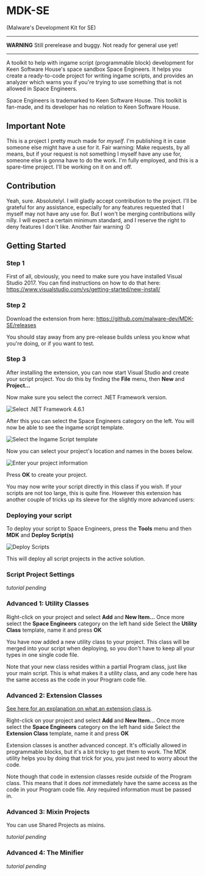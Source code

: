# MDK-SE
(Malware's Development Kit for SE)

----

**WARNING** Still prerelease and buggy. Not ready for general use yet!

----

A toolkit to help with ingame script (programmable block) development for Keen Software House's space sandbox Space Engineers. It helps you create a ready-to-code project for writing ingame scripts, and provides  an analyzer which warns you if you're trying to use something that is not allowed in Space Engineers.

Space Engineers is trademarked to Keen Software House. This toolkit is fan-made, and its developer has no relation to Keen Software House.

## Important Note
This is a project I pretty much made for _myself_. I'm publishing it in case someone else might have a use for it. Fair warning: Make requests, by all means, but if your request is not something I myself have any use for, someone else is gonna have to do the work. I'm fully employed, and this is a spare-time project. I'll be working on it on and off.

## Contribution
Yeah, sure. Absolutelyl. I will gladly accept contribution to the project. I'll be grateful for any assistance, especially for any features requested that I myself may not have any use for. But I won't be merging contributions willy nilly. I will expect a certain minimum standard, and I reserve the right to deny features I don't like. Another fair warning :D

## Getting Started

### Step 1
First of all, obviously, you need to make sure you have installed Visual Studio 2017. You can find instructions on how to do that here:
https://www.visualstudio.com/vs/getting-started/new-install/



### Step 2
Download the extension from here:
https://github.com/malware-dev/MDK-SE/releases

You should stay away from any pre-release builds unless you know what you're doing, or if you want to test.



### Step 3
After installing the extension, you can now start Visual Studio and create your script project. You do this by finding the **File** menu, then **New** and **Project...**

Now make sure you select the correct .NET Framework version.

![Select .NET Framework 4.6.1](https://github.com/malware-dev/MDK-SE/blob/master/images/wiki-newproject-framework.jpg)

After this you can select the Space Engineers category on the left. You will now be able to see the ingame script template.

![Select the Ingame Script template](https://github.com/malware-dev/MDK-SE/blob/master/images/wiki-newproject-template.jpg)



Now you can select your project's location and names in the boxes below.

![Enter your project information](https://github.com/malware-dev/MDK-SE/blob/master/images/wiki-newproject-properties.jpg)

Press **OK** to create your project.

You may now write your script directly in this class if you wish. If your scripts are not too large, this is quite fine. However this extension has another couple of tricks up its sleeve for the slightly more advanced users:



### Deploying your script
To deploy your script to Space Engineers, press the **Tools** menu and then **MDK** and **Deploy Script(s)**

![Deploy Scripts](https://github.com/malware-dev/MDK-SE/blob/master/images/wiki-deploy.jpg)

This will deploy all script projects in the active solution.



### Script Project Settings

_tutorial pending_



### Advanced 1: Utility Classes

Right-click on your project and select **Add** and **New Item...**
Once more select the **Space Engineers** category on the left hand side
Select the **Utility Class** template, name it and press **OK**

You have now added a new utility class to your project. This class will be merged into your script when deploying, so you don't have to keep all your types in one single code file.

Note that your new class resides within a partial Program class, just like your main script. This is what makes it a utility class, and any code here has the same access as the code in your Program code file.



### Advanced 2: Extension Classes

[See here for an explanation on what an extension class is](https://docs.microsoft.com/en-us/dotnet/csharp/programming-guide/classes-and-structs/extension-methods).

Right-click on your project and select **Add** and **New Item...**
Once more select the **Space Engineers** category on the left hand side
Select the **Extension Class** template, name it and press **OK**

Extension classes is another advanced concept. It's officially allowed in programmable blocks, but it's a bit tricky to get them to work. The MDK utility helps you by doing that trick for you, you just need to worry about the code.

Note though that code in extension classes reside _outside_ of the Program class. This means that it does _not_ immediately have the same access as the code in your Program code file. Any required information must be passed in.



### Advanced 3: Mixin Projects
You can use Shared Projects as mixins.

_tutorial pending_



### Advanced 4: The Minifier

_tutorial pending_
